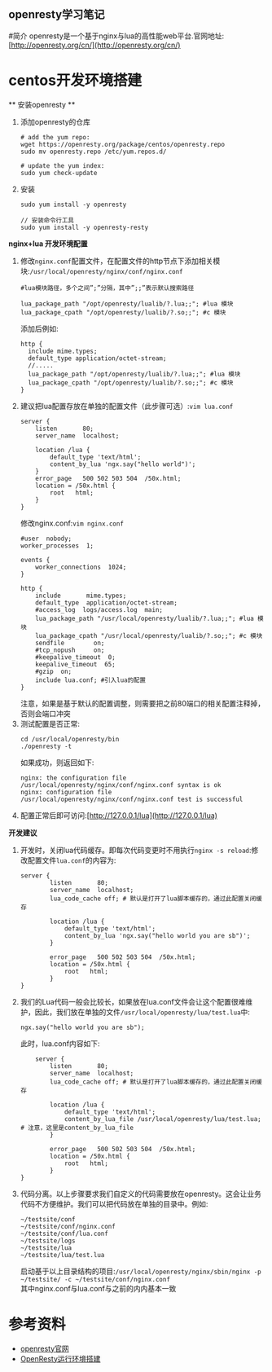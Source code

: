 openresty学习笔记
------------------------------------
#简介
openresty是一个基于nginx与lua的高性能web平台.官网地址:[http://openresty.org/cn/](http://openresty.org/cn/)

# centos开发环境搭建

** 安装openresty **
1. 添加openresty的仓库
	````
	# add the yum repo:
	wget https://openresty.org/package/centos/openresty.repo
	sudo mv openresty.repo /etc/yum.repos.d/
	
	# update the yum index:
	sudo yum check-update
	````
2. 安装
	````
	sudo yum install -y openresty

	// 安装命令行工具
	sudo yum install -y openresty-resty
	````

**nginx+lua 开发环境配置**

1. 修改`nginx.conf`配置文件，在配置文件的http节点下添加相关模块:`/usr/local/openresty/nginx/conf/nginx.conf`
	````
	#lua模块路径，多个之间”;”分隔，其中”;;”表示默认搜索路径
	
	lua_package_path "/opt/openresty/lualib/?.lua;;"; #lua 模块	
	lua_package_cpath "/opt/openresty/lualib/?.so;;"; #c 模块
	```` 
    添加后例如:
	````
	http {
	  include mime.types;
	  default_type application/octet-stream;
	  //.....
	  lua_package_path "/opt/openresty/lualib/?.lua;;"; #lua 模块	
	  lua_package_cpath "/opt/openresty/lualib/?.so;;"; #c 模块	
	}
	````
2. 建议把lua配置存放在单独的配置文件（此步骤可选）:`vim lua.conf`
	````
	server {
        listen       80;
        server_name  localhost;

        location /lua {
            default_type 'text/html';
            content_by_lua 'ngx.say("hello world")';
        }
        error_page   500 502 503 504  /50x.html;
        location = /50x.html {
            root   html;
        }
    }

	````
	修改nginx.conf:`vim nginx.conf`
	````
	#user  nobody;
	worker_processes  1;
	
	events {
	    worker_connections  1024;
	}
		
	http {
	    include       mime.types;
	    default_type  application/octet-stream;
	    #access_log  logs/access.log  main;
	    lua_package_path "/usr/local/openresty/lualib/?.lua;;"; #lua 模块
	    lua_package_cpath "/usr/local/openresty/lualib/?.so;;"; #c 模块
	    sendfile        on;
	    #tcp_nopush     on;
	    #keepalive_timeout  0;
	    keepalive_timeout  65;
	    #gzip  on;
	    include lua.conf; #引入lua的配置
	}
	````
	注意，如果是基于默认的配置调整，则需要把之前80端口的相关配置注释掉，否则会端口冲突
3. 测试配置是否正常:
	````
	cd /usr/local/openresty/bin
	./openresty -t
	````
	如果成功，则返回如下:
	````
	nginx: the configuration file /usr/local/openresty/nginx/conf/nginx.conf syntax is ok
	nginx: configuration file /usr/local/openresty/nginx/conf/nginx.conf test is successful
	````
4. 配置正常后即可访问:[http://127.0.0.1/lua](http://127.0.0.1/lua)

**开发建议**
1. 开发时，关闭lua代码缓存。即每次代码变更时不用执行`nginx -s reload`:修改配置文件`lua.conf`的内容为:
	````
	server {
	        listen       80;
	        server_name  localhost;
			lua_code_cache off; # 默认是打开了lua脚本缓存的，通过此配置关闭缓存
			
	        location /lua {
	            default_type 'text/html';
	            content_by_lua 'ngx.say("hello world you are sb")';
	        }

	        error_page   500 502 503 504  /50x.html;
	        location = /50x.html {
	            root   html;
	        }
	}

	````

2. 我们的Lua代码一般会比较长，如果放在lua.conf文件会让这个配置很难维护，因此，我们放在单独的文件`/usr/local/openresty/lua/test.lua`中:
	````
	ngx.say("hello world you are sb");
	````
	此时，lua.conf内容如下:
	````
		server {
	        listen       80;
	        server_name  localhost;
			lua_code_cache off; # 默认是打开了lua脚本缓存的，通过此配置关闭缓存
			
	        location /lua {
	            default_type 'text/html';
	            content_by_lua_file /usr/local/openresty/lua/test.lua; # 注意，这里是content_by_lua_file 
	        }

	        error_page   500 502 503 504  /50x.html;
	        location = /50x.html {
	            root   html;
	        }
	}
	````
3. 代码分离。以上步骤要求我们自定义的代码需要放在openresty。这会让业务代码不方便维护。我们可以把代码放在单独的目录中。例如:
	````
	~/testsite/conf
	~/testsite/conf/nginx.conf
	~/testsite/conf/lua.conf
	~/testsite/logs
	~/testsite/lua
	~/testsite/lua/test.lua	
	````
	启动基于以上目录结构的项目:`/usr/local/openresty/nginx/sbin/nginx -p ~/testsite/ -c ~/testsite/conf/nginx.conf`<br/>
	其中nginx.conf与lua.conf与之前的内内基本一致

# 参考资料

* [openresty官网](http://openresty.org/cn/)
* [OpenResty运行环境搭建](https://www.cnblogs.com/babycomeon/p/11109501.html)